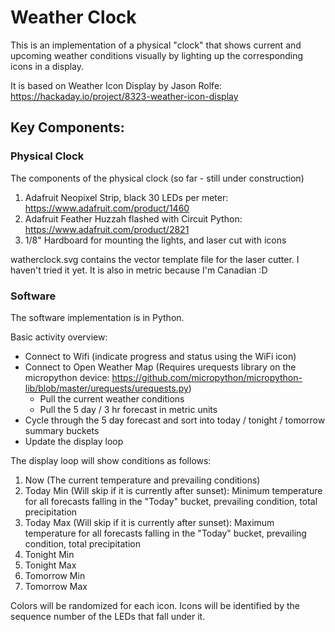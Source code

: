 # Weather Clock

This is an implementation of a physical "clock" that shows current and upcoming 
weather conditions visually by lighting up the corresponding icons in a display.

It is based on Weather Icon Display by Jason Rolfe: https://hackaday.io/project/8323-weather-icon-display

## Key Components:

### Physical Clock

The components of the physical clock (so far - still under construction)

1. Adafruit Neopixel Strip, black 30 LEDs per meter: https://www.adafruit.com/product/1460
1. Adafruit Feather Huzzah flashed with Circuit Python: https://www.adafruit.com/product/2821
1. 1/8" Hardboard for mounting the lights, and laser cut with icons

watherclock.svg contains the vector template file for the laser cutter. I haven't tried it yet.
It is also in metric because I'm Canadian :D

### Software

The software implementation is in Python. 

Basic activity overview:

* Connect to Wifi (indicate progress and status using the WiFi icon)
* Connect to Open Weather Map (Requires urequests library on the micropython device: https://github.com/micropython/micropython-lib/blob/master/urequests/urequests.py)
    * Pull the current weather conditions
    * Pull the 5 day / 3 hr forecast in metric units
* Cycle through the 5 day forecast and sort into today / tonight / tomorrow summary buckets
* Update the display loop

The display loop will show conditions as follows:

1. Now (The current temperature and prevailing conditions)
1. Today Min (Will skip if it is currently after sunset): Minimum temperature for all forecasts falling in the "Today" bucket, prevailing condition, total precipitation
1. Today Max (Will skip if it is currently after sunset): Maximum temperature for all forecasts falling in the "Today" bucket, prevailing condition, total precipitation
1. Tonight Min
1. Tonight Max
1. Tomorrow Min
1. Tomorrow Max

Colors will be randomized for each icon. Icons will be identified by the sequence number of the LEDs that fall under it.